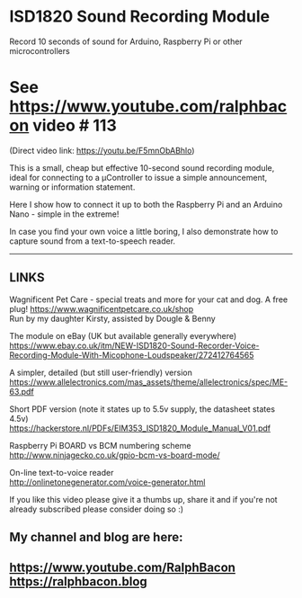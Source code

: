 # ISD1820 Sound Recording Module
Record 10 seconds of sound for Arduino, Raspberry Pi or other microcontrollers

# See https://www.youtube.com/ralphbacon video # 113
(Direct video link: https://youtu.be/F5mnObABhlo)

This is a small, cheap but effective 10-second sound recording module, ideal for connecting to a µController to issue a simple announcement, warning or information statement.

Here I show how to connect it up to both the Raspberry Pi and an Arduino Nano - simple in the extreme! 

In case you find your own voice a little boring, I also demonstrate how to capture sound from a text-to-speech reader.

-----
LINKS
-----

Wagnificent Pet Care - special treats and more for your cat and dog. A free plug!
https://www.wagnificentpetcare.co.uk/shop  
Run by my daughter Kirsty, assisted by Dougle & Benny

The module on eBay (UK but available generally everywhere)  
https://www.ebay.co.uk/itm/NEW-ISD1820-Sound-Recorder-Voice-Recording-Module-With-Micophone-Loudspeaker/272412764565

A simpler, detailed (but still user-friendly) version  
https://www.allelectronics.com/mas_assets/theme/allelectronics/spec/ME-63.pdf

Short PDF version (note it states up to 5.5v supply, the datasheet states 4.5v)  
https://hackerstore.nl/PDFs/EIM353_ISD1820_Module_Manual_V01.pdf

Raspberry Pi BOARD vs BCM numbering scheme  
http://www.ninjagecko.co.uk/gpio-bcm-vs-board-mode/

On-line text-to-voice reader  
http://onlinetonegenerator.com/voice-generator.html


If you like this video please give it a thumbs up, share it and if you're not already subscribed please consider doing so :)

My channel and blog are here:  
------------------------------------------------------------------  
https://www.youtube.com/RalphBacon  
https://ralphbacon.blog  
------------------------------------------------------------------ 
